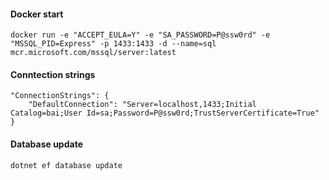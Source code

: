 #### Docker start

```
docker run -e "ACCEPT_EULA=Y" -e "SA_PASSWORD=P@ssw0rd" -e "MSSQL_PID=Express" -p 1433:1433 -d --name=sql mcr.microsoft.com/mssql/server:latest
```

#### Conntection strings

```
"ConnectionStrings": {
	"DefaultConnection": "Server=localhost,1433;Initial Catalog=bai;User Id=sa;Password=P@ssw0rd;TrustServerCertificate=True"
}
```

#### Database update

```
dotnet ef database update
```
